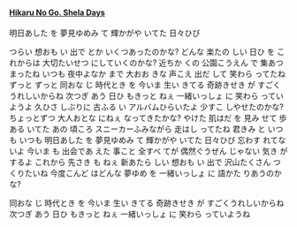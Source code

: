#### [Hikaru No Go. Shela Days](https://www.youtube.com/watch?v=n5eoJyrPjWQ)
明日あした を 夢見ゆめみ て
輝かがや いてた 日々ひび 

つらい 想おも い 出で とか
いくつあったのかな?
どんな 楽たの しい 日ひ を
これからは
大切たいせつ にしていくのかな?
近ちか くの 公園こうえん で
集あつ まったね いつも
夜中よなか まで 大おお きな 声こえ 
出だ して 笑わら ってたね
ずっと ずっと
同おな じ 時代とき を 今いま 
生い きてる 奇跡きせき が
すごくうれしいからね
次つぎ あう 日ひ もきっと ねぇ
一緒いっしょ に 笑わら っていようよ
久ひさ しぶりに 古ふる い
アルバムひらいたよ
少すこ しやせたのかな?
ちょっとずつ  大人おとな にねぇ
なってきたかな?
やけた 肌はだ を 見み せて
歩ある いてた あの 頃ころ 
スニーカーふみながら
走はし ってたね  君きみ と
いつも いつも
明日あした を 夢見ゆめみ て
輝かがや いてた 日々ひび 
忘わす れてないよ  今いま も
出会であ えた 事こと   全すべ てが
偶然ぐうぜん じゃない 気き がするよ
これから 先さき も ねぇ
新あたら しい 想おも い 出で 
沢山たくさん つくりたいね
今度こんど はどんな 夢ゆめ を
一緒いっしょ に 語かた りあうのかな?

同おな じ 時代とき を 今いま 
生い きてる 奇跡きせき が
すごくうれしいからね
次つぎ あう 日ひ もきっと ねぇ
一緒いっしょ に 笑わら っていようね﻿